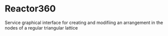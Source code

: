 # Reactor360
 Service graphical interface for creating and modifiing an arrangement in the nodes of a regular triangular lattice
